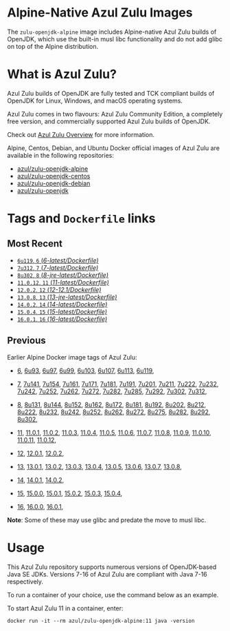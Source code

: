 Alpine-Native Azul Zulu Images
=================================
The `zulu-openjdk-alpine` image includes Alpine-native Azul Zulu builds of OpenJDK, which use the built-in musl libc functionality and do not add glibc on top of the Alpine distribution.


What is Azul Zulu?
======================================

Azul Zulu builds of OpenJDK are fully tested and TCK compliant builds of OpenJDK for Linux, Windows, and macOS operating systems.

Azul Zulu comes in two flavours: Azul Zulu Community Edition, a completely free version, and commercially supported Azul Zulu builds of OpenJDK.

Check out [Azul Zulu Overview][3] for more information.

Alpine, Centos, Debian, and Ubuntu Docker official images of Azul Zulu are available in the following repositories:

  * [azul/zulu-openjdk-alpine][4]
  * [azul/zulu-openjdk-centos][5]
  * [azul/zulu-openjdk-debian][6]
  * [azul/zulu-openjdk][7]

Tags and `Dockerfile` links
===========================

Most Recent
-----------

  * [`6u119`, `6` (*6-latest/Dockerfile)*][10]
  * [`7u312`, `7` (*7-latest/Dockerfile)*][18]
  * [`8u302`, `8` (*8-jre-latest/Dockerfile)*][38]
  * [`11.0.12`, `11` (*11-latest/Dockerfile)*][58]
  * [`12.0.2`, `12` (*12-12.1/Dockerfile)*][71]
  * [`13.0.8`, `13` (*13-jre-latest/Dockerfile)*][74]
  * [`14.0.2`, `14` (*14-latest/Dockerfile)*][83]
  * [`15.0.4`, `15` (*15-latest/Dockerfile)*][86]
  * [`16.0.1`, `16` (*16-latest/Dockerfile)*][92]

Previous
--------

Earlier Alpine Docker image tags of Azul Zulu:


  * [6][10],
  [6u93][11],
  [6u97][12],
  [6u99][13],
  [6u103][14],
  [6u107][15],
  [6u113][16],
  [6u119][17],
  
  * [7][18],
  [7u141][19],
  [7u154][20],
  [7u161][21],
  [7u171][22],
  [7u181][23],
  [7u191][24],
  [7u201][25],
  [7u211][26],
  [7u222][27],
  [7u232][28],
  [7u242][29],
  [7u252][30],
  [7u262][31],
  [7u272][32],
  [7u282][33],
  [7u285][34],
  [7u292][35],
  [7u302][36],
  [7u312][37],
  
  * [8][38],
  [8u131][39],
  [8u144][40],
  [8u152][41],
  [8u162][42],
  [8u172][43],
  [8u181][44],
  [8u192][45],
  [8u202][46],
  [8u212][47],
  [8u222][48],
  [8u232][49],
  [8u242][50],
  [8u252][51],
  [8u262][52],
  [8u272][53],
  [8u275][54],
  [8u282][55],
  [8u292][56],
  [8u302][57],
  
  * [11][58],
  [11.0.1][59],
  [11.0.2][60],
  [11.0.3][61],
  [11.0.4][62],
  [11.0.5][63],
  [11.0.6][64],
  [11.0.7][65],
  [11.0.8][66],
  [11.0.9][67],
  [11.0.10][68],
  [11.0.11][69],
  [11.0.12][70],
  
  * [12][71],
  [12.0.1][72],
  [12.0.2][73],
  
  * [13][74],
  [13.0.1][75],
  [13.0.2][76],
  [13.0.3][77],
  [13.0.4][78],
  [13.0.5][79],
  [13.0.6][80],
  [13.0.7][81],
  [13.0.8][82],
  
  * [14][83],
  [14.0.1][84],
  [14.0.2][85],
  
  * [15][86],
  [15.0.0][87],
  [15.0.1][88],
  [15.0.2][89],
  [15.0.3][90],
  [15.0.4][91],
  
  * [16][92],
  [16.0.0][93],
  [16.0.1][94],
  

**Note**: Some of these may use glibc and predate the move to musl libc.

Usage
=====

This Azul Zulu repository supports numerous versions of OpenJDK-based Java SE JDKs. Versions 7-16 of Azul Zulu are compliant with Java 7-16 respectively.

To run a container of your choice, use the command below as an example.

To start Azul Zulu 11 in a container, enter:

    docker run -it --rm azul/zulu-openjdk-alpine:11 java -version

  [1]: https://www.azul.com/files/ZuluDocker60.gif
  [2]: https://www.azul.com/
  [3]: https://www.azul.com/products/zulu-community/
  [4]: https://hub.docker.com/r/azul/zulu-openjdk-alpine
  [5]: https://hub.docker.com/r/azul/zulu-openjdk-centos
  [6]: https://hub.docker.com/r/azul/zulu-openjdk-debian
  [7]: https://hub.docker.com/r/azul/zulu-openjdk


  [10]: https://github.com/zulu-openjdk/zulu-openjdk/blob/master/alpine/6-latest/Dockerfile
  [11]: https://github.com/zulu-openjdk/zulu-openjdk/blob/master/alpine/6u93-6.16.0.1/Dockerfile
  [12]: https://github.com/zulu-openjdk/zulu-openjdk/blob/master/alpine/6u97-6.17.0.1/Dockerfile
  [13]: https://github.com/zulu-openjdk/zulu-openjdk/blob/master/alpine/6u99-6.18.0.3/Dockerfile
  [14]: https://github.com/zulu-openjdk/zulu-openjdk/blob/master/alpine/6u103-6.19.0.1/Dockerfile
  [15]: https://github.com/zulu-openjdk/zulu-openjdk/blob/master/alpine/6u107-6.20.0.1/Dockerfile
  [16]: https://github.com/zulu-openjdk/zulu-openjdk/blob/master/alpine/6u113-6.21.0.3/Dockerfile
  [17]: https://github.com/zulu-openjdk/zulu-openjdk/blob/master/alpine/6u119-6.22.0.3/Dockerfile
  
  [18]: https://github.com/zulu-openjdk/zulu-openjdk/blob/master/alpine/7-latest/Dockerfile
  [19]: https://github.com/zulu-openjdk/zulu-openjdk/blob/master/alpine/7u141-7.18.0.3/Dockerfile
  [20]: https://github.com/zulu-openjdk/zulu-openjdk/blob/master/alpine/7u154-7.20.0.3/Dockerfile
  [21]: https://github.com/zulu-openjdk/zulu-openjdk/blob/master/alpine/7u161-7.21.0.3/Dockerfile
  [22]: https://github.com/zulu-openjdk/zulu-openjdk/blob/master/alpine/7u171-7.22.0.3/Dockerfile
  [23]: https://github.com/zulu-openjdk/zulu-openjdk/blob/master/alpine/7u181-7.23.0.1/Dockerfile
  [24]: https://github.com/zulu-openjdk/zulu-openjdk/blob/master/alpine/7u191-7.24.0.1/Dockerfile
  [25]: https://github.com/zulu-openjdk/zulu-openjdk/blob/master/alpine/7u201-7.25.0.5/Dockerfile
  [26]: https://github.com/zulu-openjdk/zulu-openjdk/blob/master/alpine/7u211-7.27.0.1/Dockerfile
  [27]: https://github.com/zulu-openjdk/zulu-openjdk/blob/master/alpine/7u222-7.29.0.5/Dockerfile
  [28]: https://github.com/zulu-openjdk/zulu-openjdk/blob/master/alpine/7u232-7.31.0.5/Dockerfile
  [29]: https://github.com/zulu-openjdk/zulu-openjdk/blob/master/alpine/7u242-7.34.0.5/Dockerfile
  [30]: https://github.com/zulu-openjdk/zulu-openjdk/blob/master/alpine/7u252-7.36.0.5/Dockerfile
  [31]: https://github.com/zulu-openjdk/zulu-openjdk/blob/master/alpine/7u262-7.38.0.11/Dockerfile
  [32]: https://github.com/zulu-openjdk/zulu-openjdk/blob/master/alpine/7u272-7.40.0.15/Dockerfile
  [33]: https://github.com/zulu-openjdk/zulu-openjdk/blob/master/alpine/7u282-7.42.0.13/Dockerfile
  [34]: https://github.com/zulu-openjdk/zulu-openjdk/blob/master/alpine/7u285-7.42.0.51/Dockerfile
  [35]: https://github.com/zulu-openjdk/zulu-openjdk/blob/master/alpine/7u292-7.44.0.11/Dockerfile
  [36]: https://github.com/zulu-openjdk/zulu-openjdk/blob/master/alpine/7u302-7.46.0.11/Dockerfile
  [37]: https://github.com/zulu-openjdk/zulu-openjdk/blob/master/alpine/7u312-7.48.0.11/Dockerfile
  
  [38]: https://github.com/zulu-openjdk/zulu-openjdk/blob/master/alpine/8-jre-latest/Dockerfile
  [39]: https://github.com/zulu-openjdk/zulu-openjdk/blob/master/alpine/8u131-8.21.0.1/Dockerfile
  [40]: https://github.com/zulu-openjdk/zulu-openjdk/blob/master/alpine/8u144-8.23.0.3/Dockerfile
  [41]: https://github.com/zulu-openjdk/zulu-openjdk/blob/master/alpine/8u152-8.25.0.1/Dockerfile
  [42]: https://github.com/zulu-openjdk/zulu-openjdk/blob/master/alpine/8u162-8.27.0.7/Dockerfile
  [43]: https://github.com/zulu-openjdk/zulu-openjdk/blob/master/alpine/8u172-8.30.0.1/Dockerfile
  [44]: https://github.com/zulu-openjdk/zulu-openjdk/blob/master/alpine/8u181-8.31.0.1/Dockerfile
  [45]: https://github.com/zulu-openjdk/zulu-openjdk/blob/master/alpine/8u192-8.33.0.1/Dockerfile
  [46]: https://github.com/zulu-openjdk/zulu-openjdk/blob/master/alpine/8u202-8.36.0.3/Dockerfile
  [47]: https://github.com/zulu-openjdk/zulu-openjdk/blob/master/alpine/8u212-8.38.0.13-jre/Dockerfile
  [48]: https://github.com/zulu-openjdk/zulu-openjdk/blob/master/alpine/8u222-8.40.0.25-jre/Dockerfile
  [49]: https://github.com/zulu-openjdk/zulu-openjdk/blob/master/alpine/8u232-8.42.0.23/Dockerfile
  [50]: https://github.com/zulu-openjdk/zulu-openjdk/blob/master/alpine/8u242-8.44.0.11-jre-headless/Dockerfile
  [51]: https://github.com/zulu-openjdk/zulu-openjdk/blob/master/alpine/8u252-8.46.0.19-jre-headless/Dockerfile
  [52]: https://github.com/zulu-openjdk/zulu-openjdk/blob/master/alpine/8u262-8.48.0.51-jre/Dockerfile
  [53]: https://github.com/zulu-openjdk/zulu-openjdk/blob/master/alpine/8u272-8.50.0.21/Dockerfile
  [54]: https://github.com/zulu-openjdk/zulu-openjdk/blob/master/alpine/8u275-8.50.0.51-jre-headless/Dockerfile
  [55]: https://github.com/zulu-openjdk/zulu-openjdk/blob/master/alpine/8u282-8.52.0.23/Dockerfile
  [56]: https://github.com/zulu-openjdk/zulu-openjdk/blob/master/alpine/8u292-8.54.0.21-jre/Dockerfile
  [57]: https://github.com/zulu-openjdk/zulu-openjdk/blob/master/alpine/8u302-8.56.0.21/Dockerfile
  
  [58]: https://github.com/zulu-openjdk/zulu-openjdk/blob/master/alpine/11-latest/Dockerfile
  [59]: https://github.com/zulu-openjdk/zulu-openjdk/blob/master/alpine/11.0.1-11.2/Dockerfile
  [60]: https://github.com/zulu-openjdk/zulu-openjdk/blob/master/alpine/11.0.2-11.29/Dockerfile
  [61]: https://github.com/zulu-openjdk/zulu-openjdk/blob/master/alpine/11.0.3-11.31/Dockerfile
  [62]: https://github.com/zulu-openjdk/zulu-openjdk/blob/master/alpine/11.0.4-11.33-jre/Dockerfile
  [63]: https://github.com/zulu-openjdk/zulu-openjdk/blob/master/alpine/11.0.5-11.35-jre-headless/Dockerfile
  [64]: https://github.com/zulu-openjdk/zulu-openjdk/blob/master/alpine/11.0.6-11.37-jre/Dockerfile
  [65]: https://github.com/zulu-openjdk/zulu-openjdk/blob/master/alpine/11.0.7-11.39.15-jre/Dockerfile
  [66]: https://github.com/zulu-openjdk/zulu-openjdk/blob/master/alpine/11.0.8-11.41.23/Dockerfile
  [67]: https://github.com/zulu-openjdk/zulu-openjdk/blob/master/alpine/11.0.9-11.43.21-jre-headless/Dockerfile
  [68]: https://github.com/zulu-openjdk/zulu-openjdk/blob/master/alpine/11.0.10-11.45.27-jre/Dockerfile
  [69]: https://github.com/zulu-openjdk/zulu-openjdk/blob/master/alpine/11.0.11-11.48.21/Dockerfile
  [70]: https://github.com/zulu-openjdk/zulu-openjdk/blob/master/alpine/11.0.12-11.50.19-jre/Dockerfile
  
  [71]: https://github.com/zulu-openjdk/zulu-openjdk/blob/master/alpine/12-12.1/Dockerfile
  [72]: https://github.com/zulu-openjdk/zulu-openjdk/blob/master/alpine/12.0.1-12.2/Dockerfile
  [73]: https://github.com/zulu-openjdk/zulu-openjdk/blob/master/alpine/12.0.2-12.3/Dockerfile
  
  [74]: https://github.com/zulu-openjdk/zulu-openjdk/blob/master/alpine/13-jre-latest/Dockerfile
  [75]: https://github.com/zulu-openjdk/zulu-openjdk/blob/master/alpine/13.0.1-13.28/Dockerfile
  [76]: https://github.com/zulu-openjdk/zulu-openjdk/blob/master/alpine/13.0.2-13.29/Dockerfile
  [77]: https://github.com/zulu-openjdk/zulu-openjdk/blob/master/alpine/13.0.3-13.31.11-jre/Dockerfile
  [78]: https://github.com/zulu-openjdk/zulu-openjdk/blob/master/alpine/13.0.4-13.33.25/Dockerfile
  [79]: https://github.com/zulu-openjdk/zulu-openjdk/blob/master/alpine/13.0.5-13.35.17-jre-headless/Dockerfile
  [80]: https://github.com/zulu-openjdk/zulu-openjdk/blob/master/alpine/13.0.6-13.37.21-jre-headless/Dockerfile
  [81]: https://github.com/zulu-openjdk/zulu-openjdk/blob/master/alpine/13.0.7-13.40.15-jre-headless/Dockerfile
  [82]: https://github.com/zulu-openjdk/zulu-openjdk/blob/master/alpine/13.0.8-13.42.17-jre-headless/Dockerfile
  
  [83]: https://github.com/zulu-openjdk/zulu-openjdk/blob/master/alpine/14-latest/Dockerfile
  [84]: https://github.com/zulu-openjdk/zulu-openjdk/blob/master/alpine/14.0.1-14.28.21/Dockerfile
  [85]: https://github.com/zulu-openjdk/zulu-openjdk/blob/master/alpine/14.0.2-14.29.23/Dockerfile
  
  [86]: https://github.com/zulu-openjdk/zulu-openjdk/blob/master/alpine/15-latest/Dockerfile
  [87]: https://github.com/zulu-openjdk/zulu-openjdk/blob/master/alpine/15.0.0-15.27.17-jre/Dockerfile
  [88]: https://github.com/zulu-openjdk/zulu-openjdk/blob/master/alpine/15.0.1-15.28.51/Dockerfile
  [89]: https://github.com/zulu-openjdk/zulu-openjdk/blob/master/alpine/15.0.2-15.29.15/Dockerfile
  [90]: https://github.com/zulu-openjdk/zulu-openjdk/blob/master/alpine/15.0.3-15.32.15/Dockerfile
  [91]: https://github.com/zulu-openjdk/zulu-openjdk/blob/master/alpine/15.0.4-15.34.17/Dockerfile
  
  [92]: https://github.com/zulu-openjdk/zulu-openjdk/blob/master/alpine/16-latest/Dockerfile
  [93]: https://github.com/zulu-openjdk/zulu-openjdk/blob/master/alpine/16.0.0-16.28.11-jre/Dockerfile
  [94]: https://github.com/zulu-openjdk/zulu-openjdk/blob/master/alpine/16.0.1-16.30.15-jre/Dockerfile
  